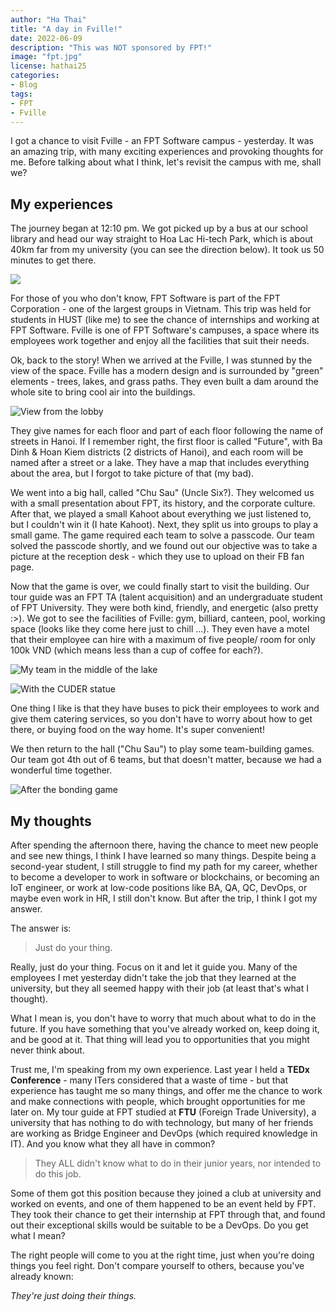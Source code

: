 ```yaml
---
author: "Ha Thai"
title: "A day in Fville!"
date: 2022-06-09
description: "This was NOT sponsored by FPT!"
image: "fpt.jpg"
license: hathai25
categories:
- Blog
tags:
- FPT
- Fville
---
```


I got a chance to visit Fville - an FPT Software campus - yesterday. It was an amazing trip, with many exciting experiences and provoking thoughts for me. Before talking about what I think, let's revisit the campus with me, shall we?

## My experiences

The journey began at 12:10 pm. We got picked up by a bus at our school library and head our way straight to Hoa Lac Hi-tech Park, which is about 40km far from my university (you can see the direction below). It took us 50 minutes to get there. 

![](map.png)

For those of you who don't know, FPT Software is part of the FPT Corporation - one of the largest groups in Vietnam. This trip was held for students in HUST (like me) to see the chance of internships and working at FPT Software. Fville is one of FPT Software's campuses, a space where its employees work together and enjoy all the facilities that suit their needs. 

Ok, back to the story! When we arrived at the Fville, I was stunned by the view of the space. Fville has a modern design and is surrounded by "green" elements - trees, lakes, and grass paths. They even built a dam around the whole site to bring cool air into the buildings.

![View from the lobby](img.jpg)

They give names for each floor and part of each floor following the name of streets in Hanoi. If I remember right, the first floor is called "Future", with Ba Dinh & Hoan Kiem districts (2 districts of Hanoi), and each room will be named after a street or a lake. They have a map that includes everything about the area, but I forgot to take picture of that (my bad). 

We went into a big hall, called "Chu Sau" (Uncle Six?). They welcomed us with a small presentation about FPT, its history, and the corporate culture. After that, we played a small Kahoot about everything we just listened to, but I couldn't win it (I hate Kahoot). Next, they split us into groups to play a small game. The game required each team to solve a passcode. Our team solved the passcode shortly, and we found out our objective was to take a picture at the reception desk - which they use to upload on their FB fan page. 

Now that the game is over, we could finally start to visit the building. Our tour guide was an FPT TA (talent acquisition) and an undergraduate student of FPT University. They were both kind, friendly, and energetic (also pretty :>). We got to see the facilities of Fville: gym, billiard, canteen, pool, working space (looks like they come here just to chill ...). They even have a motel that their employee can hire with a maximum of five people/ room for only 100k VND (which means less than a cup of coffee for each?). 

![My team in the middle of the lake](lake.jpg)

![With the CUDER statue](cuder.jpg)

One thing I like is that they have buses to pick their employees to work and give them catering services, so you don't have to worry about how to get there, or buying food on the way home. It's super convenient!

We then return to the hall ("Chu Sau") to play some team-building games. Our team got 4th out of 6 teams, but that doesn't matter, because we had a wonderful time together. 

![After the bonding game](final.jpg)

## My thoughts
After spending the afternoon there, having the chance to meet new people and see new things, I think I have learned so many things. Despite being a second-year student, I still struggle to find my path for my career, whether to become a developer to work in software or blockchains, or becoming an IoT engineer, or work at low-code positions like BA, QA, QC, DevOps, or maybe even work in HR, I still don't know. But after the trip, I think I got my answer. 

The answer is:

> Just do your thing.

Really, just do your thing. Focus on it and let it guide you. Many of the employees I met yesterday didn't take the job that they learned at the university, but they all seemed happy with their job (at least that's what I thought).

What I mean is, you don't have to worry that much about what to do in the future. If you have something that you've already worked on, keep doing it, and be good at it. That thing will lead you to opportunities that you might never think about. 

Trust me, I'm speaking from my own experience. Last year I held a **TEDx Conference** - many ITers considered that a waste of time - but that experience has taught me so many things, and offer me the chance to work and make connections with people, which brought opportunities for me later on. My tour guide at FPT studied at **FTU** (Foreign Trade University), a university that has nothing to do with technology, but many of her friends are working as Bridge Engineer and DevOps (which required knowledge in IT). And you know what they all have in common?
 
> They ALL didn't know what to do in their junior years, nor intended to do this job.

Some of them got this position because they joined a club at university and worked on events, and one of them happened to be an event held by FPT. They took their chance to get their internship at FPT through that, and found out their exceptional skills would be suitable to be a DevOps. Do you get what I mean? 

The right people will come to you at the right time, just when you're doing things you feel right. Don't compare yourself to others, because you've already known: 

*They're just doing their things.*




